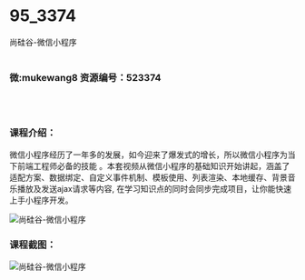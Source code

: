 # 95_3374
尚硅谷-微信小程序
<br/></br>
<h3>微:mukewang8 资源编号：523374</h3>
<br/></br>
<h3>课程介绍：</h3>
<p>微信<a title="查看与 小程序 相关的文章" target="_blank">小程序</a>经历了一年多的发展，如今迎来了爆发式的增长，所以微信<a title="查看与 小程序 相关的文章" target="_blank">小程序</a>为当下前端工程师必备的技能 。本套视频从微信小程序的基础知识开始讲起，涵盖了适配方案、数据绑定、自定义事件机制、模板使用、列表渲染、本地缓存、背景音乐播放及发送ajax请求等内容, 在学习知识点的同时会同步完成项目，让你能快速上手小程序开发。</p>
<p><img src="https://www.ko996.com/wp-content/uploads/img/2018/08/2-31-300x183.png" alt="尚硅谷-微信小程序"></p>
<h3>课程截图：</h3>
<p><img src="https://www.ko996.com/wp-content/uploads/img/2018/08/3-27.png" alt="尚硅谷-微信小程序"></p>
